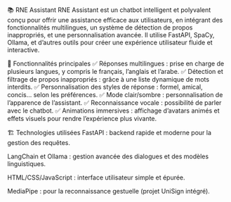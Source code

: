 📚 RNE Assistant
RNE Assistant est un chatbot intelligent et polyvalent conçu pour offrir une assistance efficace aux utilisateurs, en intégrant des fonctionnalités multilingues, un système de détection de propos inappropriés, et une personnalisation avancée. Il utilise FastAPI, SpaCy, Ollama, et d’autres outils pour créer une expérience utilisateur fluide et interactive.

🚀 Fonctionnalités principales
✅ Réponses multilingues : prise en charge de plusieurs langues, y compris le français, l’anglais et l’arabe.
✅ Détection et filtrage de propos inappropriés : grâce à une liste dynamique de mots interdits.
✅ Personnalisation des styles de réponse : formel, amical, concis… selon les préférences.
✅ Mode clair/sombre : personnalisation de l’apparence de l’assistant.
✅ Reconnaissance vocale : possibilité de parler avec le chatbot.
✅ Animations immersives : affichage d’avatars animés et effets visuels pour rendre l’expérience plus vivante.

🏗️ Technologies utilisées
FastAPI : backend rapide et moderne pour la gestion des requêtes.

LangChain et Ollama : gestion avancée des dialogues et des modèles linguistiques.

HTML/CSS/JavaScript : interface utilisateur simple et épurée.

MediaPipe : pour la reconnaissance gestuelle (projet UniSign intégré).

